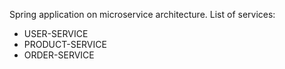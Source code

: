 Spring application on microservice architecture. List of services:
- USER-SERVICE
- PRODUCT-SERVICE
- ORDER-SERVICE
